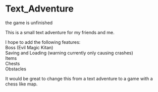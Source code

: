 # Text_Adventure

the game is unfinished  

This is a small text adventure for my friends and me.  

I hope to add the following features:  
Boss (Evil Magic Kitan)  
Saving and Loading (warning currently only causing crashes)  
Items  
Chests  
Obstacles  

It would be great to change this from a text adventure to a game with a chess like map.  


